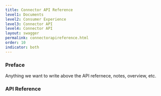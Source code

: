 ```yaml
---
title: Connector API Reference
level1: Documents
level2: Consumer Experience
level3: Connector API
level4: Connector API
layout: swagger
permalink: connectorapireference.html
order: 10
indicator: both
---
```


### Preface

Anything we want to write above the API refernece, notes, overview, etc.

### API Reference
